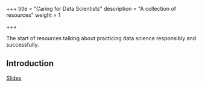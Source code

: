 +++
title = "Caring for Data Scientists"
description = "A collection of resources"
weight = 1

+++

The start of resources talking about practicing data science
responsibly and successfully.

## Introduction

[Slides](https://jrings.github.io/model_citizen/index.html)